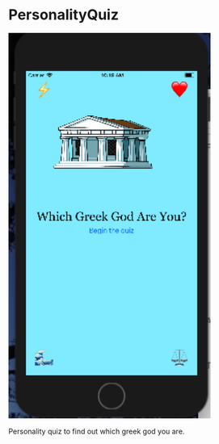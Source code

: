 # PersonalityQuiz

<img src=https://github.com/LouiseIris/PersonalityQuiz/blob/master/quiz.png width="400">

Personality quiz to find out which greek god you are.
